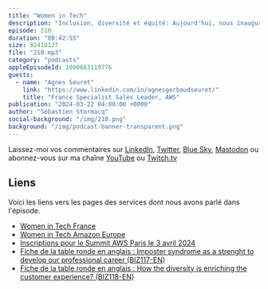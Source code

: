 ```yaml
---
title: "Women in Tech"
description: "Inclusion, diversité et équité: Aujourd'hui, nous inaugurons une nouveauté dans le podcast \U0001F399 AWS ☁️ en \U0001F1EB\U0001F1F7. Après 5 ans d'existence, une fois par mois, nous parlerons d'inclusion, de diversité et d'équité. Ce sera le dernier mercredi de chaque mois, en plus des épisodes tech du vendredi qui eux ne changent pas (sauf aujourd'hui \U0001F607). Nous discuterons avec une femme qui travaille dans la tech et mettrons en avant son parcours, ses défis et son expérience, dans l'espoir d'en inspirer de nombreuses autres."
episode: 210
duration: "00:42:55"
size: 82418127
file: "210.mp3"
category: "podcasts"
appleEpisodeId: 1000663119776
guests:
  - name: "Agnes Seuret"
    link: "https://www.linkedin.com/in/agnesgerbaudseuret/"
    title: "France Specialist Sales Leader, AWS"
publication: "2024-03-22 04:00:00 +0000"
author: "Sébastien Stormacq"
social-background: "/img/210.png"
background: "/img/podcast-banner-transparent.png"
---
```


Laissez-moi vos commentaires sur [LinkedIn](https://www.linkedin.com/in/sebastienstormacq/), [Twitter](https://twitter.com/sebsto), [Blue Sky](https://bsky.app/profile/sebsto.bsky.social), [Mastodon](https://awscommunity.social/@sebsto) ou abonnez-vous sur ma chaîne [YouTube](https://www.youtube.com/sebsto) ou [Twitch.tv](https://www.twitch.tv/sebAWS)

## Liens

Voici les liens vers les pages des services dont nous avons parlé dans l'épisode.

- [Women in Tech France](https://women-in-tech.org/fr/)
- [Women in Tech Amazon Europe](https://www.aboutamazon.eu/news/tag/women-in-tech)
- [Inscriptions pour le Summit AWS Paris le 3 avril 2024](https://pages.awscloud.com/summit-paris-2024-registration.html)
- [Fiche de la table ronde en anglais : Imposter syndrome as a strenght to develop our professional career (BIZ117-EN)](https://aws.amazon.com/fr/events/summits/emea/paris/agenda/?emea-event-agenda-card.sort-by=item.additionalFields.title&emea-event-agenda-card.sort-order=asc&awsf.emea-event-agenda-level=*all&awsf.emea-event-agenda-role=*all&awsf.emea-event-agenda-category=*all&awsf.emea-event-agenda-aws-industry=*all&emea-event-agenda-card.q=BIZ117-EN&emea-event-agenda-card.q_operator=AND#session)
- [Fiche de la table ronde en anglais : How the diversity is enriching the customer experience? (BIZ118-EN)](https://aws.amazon.com/fr/events/summits/emea/paris/agenda/?emea-event-agenda-card.sort-by=item.additionalFields.title&emea-event-agenda-card.sort-order=asc&awsf.emea-event-agenda-level=*all&awsf.emea-event-agenda-role=*all&awsf.emea-event-agenda-category=*all&awsf.emea-event-agenda-aws-industry=*all&emea-event-agenda-card.q=BIZ118-EN&emea-event-agenda-card.q_operator=AND#session)